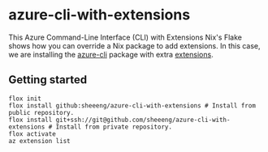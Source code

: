 # azure-cli-with-extensions

This Azure Command-Line Interface (CLI) with Extensions Nix's Flake shows how you can override a Nix package to add extensions. In this case, we are installing the [azure-cli](https://learn.microsoft.com/en-us/cli/azure/) package with extra [extensions](https://learn.microsoft.com/en-us/cli/azure/azure-cli-extensions-overview).

## Getting started

```shell
flox init
flox install github:sheeeng/azure-cli-with-extensions # Install from public repository.
flox install git+ssh://git@github.com/sheeeng/azure-cli-with-extensions # Install from private repository.
flox activate
az extension list
```
